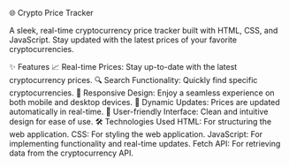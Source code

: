 🌐 Crypto Price Tracker

A sleek, real-time cryptocurrency price tracker built with HTML, CSS, and JavaScript. Stay updated with the latest prices of your favorite cryptocurrencies.

✨ Features
📈 Real-time Prices: Stay up-to-date with the latest cryptocurrency prices.
🔍 Search Functionality: Quickly find specific cryptocurrencies.
📱 Responsive Design: Enjoy a seamless experience on both mobile and desktop devices.
🔄 Dynamic Updates: Prices are updated automatically in real-time.
🎨 User-friendly Interface: Clean and intuitive design for ease of use.
🛠️ Technologies Used
HTML: For structuring the web application.
CSS: For styling the web application.
JavaScript: For implementing functionality and real-time updates.
Fetch API: For retrieving data from the cryptocurrency API.
